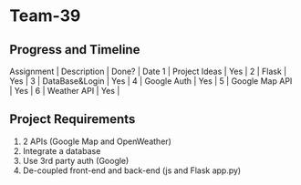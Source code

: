 # Team-39

## Progress and Timeline
 Assignment |  Description     |  Done?   | Date
 1          |  Project Ideas   |   Yes    |
 2          |  Flask           |   Yes    |
 3          |  DataBase&Login  |   Yes    |
 4          |  Google Auth     |   Yes    |
 5          |  Google Map API  |   Yes    |
 6          |  Weather API     |   Yes    |

## Project Requirements
1. 2 APIs (Google Map and OpenWeather)
2. Integrate a database 
3. Use 3rd party auth (Google)
4. De-coupled front-end and back-end (js and Flask app.py)
